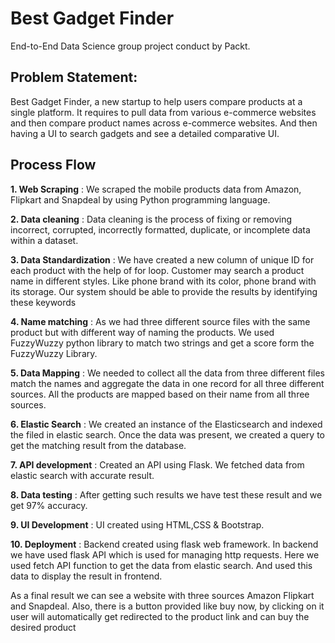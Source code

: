 
# Best Gadget Finder

End-to-End Data Science group project conduct by Packt.

## Problem Statement:
Best Gadget Finder, a new startup to help users compare products at a single platform. It requires to pull data from various e-commerce websites and then compare product names across e-commerce websites. And then having a UI to search gadgets and see a detailed comparative UI.


## Process Flow

**1. Web Scraping** : We scraped the mobile products data from Amazon, Flipkart and Snapdeal by 
using Python programming language.

**2. Data cleaning** : Data cleaning is the process of fixing or removing incorrect, corrupted, incorrectly formatted, 
duplicate, or incomplete data within a dataset.

**3. Data Standardization** : We have created a new column of unique ID for each product with the help of for loop. Customer may search a product name 
in different styles. Like phone brand with its color, phone brand with its storage. Our system 
should be able to provide the results by identifying these keywords

**4. Name matching** : As we had three different source files with the same product but with different way of naming 
the products. We used FuzzyWuzzy python library to match two strings and get a score form 
the FuzzyWuzzy Library.

**5. Data Mapping** : We needed to collect all the data from three different files match the names and aggregate 
the data in one record for all three different sources. All the products are mapped based on 
their name from all three sources.

**6. Elastic Search** : We created an instance of the Elasticsearch and indexed the filed 
in elastic search. Once the data was present, we created a query to get the matching result 
from the database.

**7. API development** : Created an API using Flask. We fetched data from elastic search with accurate result.

**8. Data testing** : After getting such results we have test these result and we get 97% accuracy.

**9. UI Development** : UI created using HTML,CSS & Bootstrap.

**10. Deployment** : Backend created using flask web framework. In backend we have used flask 
API which is used for managing http requests. Here we used fetch API function to get the data from elastic search. 
And used this data to display the result in frontend.











   As a final 
result we can see a website with three sources Amazon Flipkart and Snapdeal. Also, there is 
a button provided like buy now, by clicking on it user will automatically get redirected to the 
product link and can buy the desired product